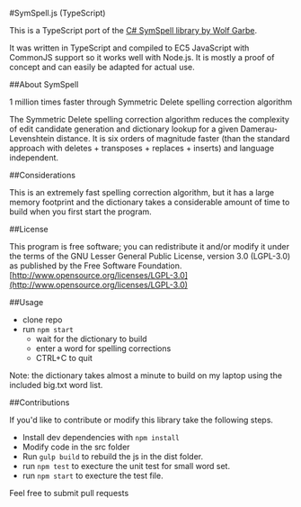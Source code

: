 #SymSpell.js (TypeScript)

This is a TypeScript port of the [C# SymSpell library by Wolf Garbe](https://github.com/wolfgarbe/symspell).

It was written in TypeScript and compiled to EC5 JavaScript with CommonJS support so it works well with Node.js. It is mostly a proof of concept and can easily be adapted for actual use.

##About SymSpell

1 million times faster through Symmetric Delete spelling correction algorithm

The Symmetric Delete spelling correction algorithm reduces the complexity of edit candidate generation and dictionary lookup for a given Damerau-Levenshtein distance. It is six orders of magnitude faster (than the standard approach with deletes + transposes + replaces + inserts) and language independent.

##Considerations

This is an extremely fast spelling correction algorithm, but it has a large memory footprint and the dictionary takes a considerable amount of time to build when you first start the program.

##License

This program is free software; you can redistribute it and/or modify
it under the terms of the GNU Lesser General Public License, 
version 3.0 (LGPL-3.0) as published by the Free Software Foundation.
[http://www.opensource.org/licenses/LGPL-3.0](http://www.opensource.org/licenses/LGPL-3.0)

##Usage

* clone repo
* run `npm start`
    * wait for the dictionary to build
    * enter a word for spelling corrections
    * CTRL+C to quit

Note: the dictionary takes almost a minute to build on my laptop using the included big.txt word list.

##Contributions

If you'd like to contribute or modify this library take the following steps.

* Install dev dependencies with `npm install`
* Modify code in the src folder
* Run `gulp build` to rebuild the js in the dist folder.
* run `npm test` to execture the unit test for small word set.
* run `npm start` to execture the test file.

Feel free to submit pull requests
